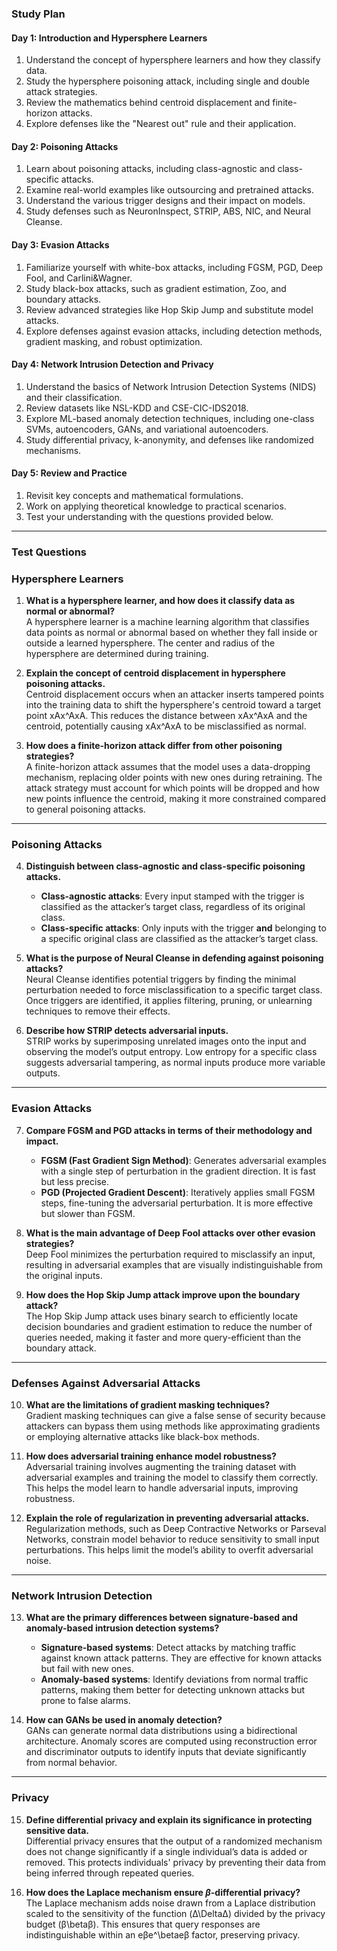 ### **Study Plan**

#### **Day 1: Introduction and Hypersphere Learners**

1. Understand the concept of hypersphere learners and how they classify data.
2. Study the hypersphere poisoning attack, including single and double attack strategies.
3. Review the mathematics behind centroid displacement and finite-horizon attacks.
4. Explore defenses like the "Nearest out" rule and their application.

#### **Day 2: Poisoning Attacks**

1. Learn about poisoning attacks, including class-agnostic and class-specific attacks.
2. Examine real-world examples like outsourcing and pretrained attacks.
3. Understand the various trigger designs and their impact on models.
4. Study defenses such as NeuronInspect, STRIP, ABS, NIC, and Neural Cleanse.

#### **Day 3: Evasion Attacks**

1. Familiarize yourself with white-box attacks, including FGSM, PGD, Deep Fool, and Carlini&Wagner.
2. Study black-box attacks, such as gradient estimation, Zoo, and boundary attacks.
3. Review advanced strategies like Hop Skip Jump and substitute model attacks.
4. Explore defenses against evasion attacks, including detection methods, gradient masking, and robust optimization.

#### **Day 4: Network Intrusion Detection and Privacy**

1. Understand the basics of Network Intrusion Detection Systems (NIDS) and their classification.
2. Review datasets like NSL-KDD and CSE-CIC-IDS2018.
3. Explore ML-based anomaly detection techniques, including one-class SVMs, autoencoders, GANs, and variational autoencoders.
4. Study differential privacy, k-anonymity, and defenses like randomized mechanisms.

#### **Day 5: Review and Practice**

1. Revisit key concepts and mathematical formulations.
2. Work on applying theoretical knowledge to practical scenarios.
3. Test your understanding with the questions provided below.

---

### **Test Questions**

### **Hypersphere Learners**

1. **What is a hypersphere learner, and how does it classify data as normal or abnormal?**  
    A hypersphere learner is a machine learning algorithm that classifies data points as normal or abnormal based on whether they fall inside or outside a learned hypersphere. The center and radius of the hypersphere are determined during training.
    
2. **Explain the concept of centroid displacement in hypersphere poisoning attacks.**  
    Centroid displacement occurs when an attacker inserts tampered points into the training data to shift the hypersphere's centroid toward a target point xAx^AxA. This reduces the distance between xAx^AxA and the centroid, potentially causing xAx^AxA to be misclassified as normal.
    
3. **How does a finite-horizon attack differ from other poisoning strategies?**  
    A finite-horizon attack assumes that the model uses a data-dropping mechanism, replacing older points with new ones during retraining. The attack strategy must account for which points will be dropped and how new points influence the centroid, making it more constrained compared to general poisoning attacks.
    

---

### **Poisoning Attacks**

4. **Distinguish between class-agnostic and class-specific poisoning attacks.**
    
    - **Class-agnostic attacks**: Every input stamped with the trigger is classified as the attacker’s target class, regardless of its original class.
    - **Class-specific attacks**: Only inputs with the trigger **and** belonging to a specific original class are classified as the attacker’s target class.
5. **What is the purpose of Neural Cleanse in defending against poisoning attacks?**  
    Neural Cleanse identifies potential triggers by finding the minimal perturbation needed to force misclassification to a specific target class. Once triggers are identified, it applies filtering, pruning, or unlearning techniques to remove their effects.
    
6. **Describe how STRIP detects adversarial inputs.**  
    STRIP works by superimposing unrelated images onto the input and observing the model’s output entropy. Low entropy for a specific class suggests adversarial tampering, as normal inputs produce more variable outputs.
    

---

### **Evasion Attacks**

7. **Compare FGSM and PGD attacks in terms of their methodology and impact.**
    
    - **FGSM (Fast Gradient Sign Method)**: Generates adversarial examples with a single step of perturbation in the gradient direction. It is fast but less precise.
    - **PGD (Projected Gradient Descent)**: Iteratively applies small FGSM steps, fine-tuning the adversarial perturbation. It is more effective but slower than FGSM.
8. **What is the main advantage of Deep Fool attacks over other evasion strategies?**  
    Deep Fool minimizes the perturbation required to misclassify an input, resulting in adversarial examples that are visually indistinguishable from the original inputs.
    
9. **How does the Hop Skip Jump attack improve upon the boundary attack?**  
    The Hop Skip Jump attack uses binary search to efficiently locate decision boundaries and gradient estimation to reduce the number of queries needed, making it faster and more query-efficient than the boundary attack.
    

---

### **Defenses Against Adversarial Attacks**

10. **What are the limitations of gradient masking techniques?**  
    Gradient masking techniques can give a false sense of security because attackers can bypass them using methods like approximating gradients or employing alternative attacks like black-box methods.
    
11. **How does adversarial training enhance model robustness?**  
    Adversarial training involves augmenting the training dataset with adversarial examples and training the model to classify them correctly. This helps the model learn to handle adversarial inputs, improving robustness.
    
12. **Explain the role of regularization in preventing adversarial attacks.**  
    Regularization methods, such as Deep Contractive Networks or Parseval Networks, constrain model behavior to reduce sensitivity to small input perturbations. This helps limit the model’s ability to overfit adversarial noise.
    

---

### **Network Intrusion Detection**

13. **What are the primary differences between signature-based and anomaly-based intrusion detection systems?**
    
    - **Signature-based systems**: Detect attacks by matching traffic against known attack patterns. They are effective for known attacks but fail with new ones.
    - **Anomaly-based systems**: Identify deviations from normal traffic patterns, making them better for detecting unknown attacks but prone to false alarms.
14. **How can GANs be used in anomaly detection?**  
    GANs can generate normal data distributions using a bidirectional architecture. Anomaly scores are computed using reconstruction error and discriminator outputs to identify inputs that deviate significantly from normal behavior.
    

---

### **Privacy**

15. **Define differential privacy and explain its significance in protecting sensitive data.**  
    Differential privacy ensures that the output of a randomized mechanism does not change significantly if a single individual’s data is added or removed. This protects individuals' privacy by preventing their data from being inferred through repeated queries.
    
16. **How does the Laplace mechanism ensure $\beta$-differential privacy?**  
    The Laplace mechanism adds noise drawn from a Laplace distribution scaled to the sensitivity of the function (Δ\DeltaΔ) divided by the privacy budget (β\betaβ). This ensures that query responses are indistinguishable within an eβe^\betaeβ factor, preserving privacy.